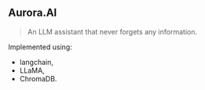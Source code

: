 ## Aurora.AI

> An LLM assistant that never forgets any information.

Implemented using:
 * langchain,
 * LLaMA,
 * ChromaDB.

